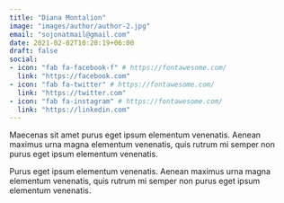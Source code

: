 ```yaml
---
title: "Diana Montalion"
image: "images/author/author-2.jpg"
email: "sojonatmail@gmail.com"
date: 2021-02-02T10:20:19+06:00
draft: false
social:
- icon: "fab fa-facebook-f" # https://fontawesome.com/
  link: "https://facebook.com"
- icon: "fab fa-twitter" # https://fontawesome.com/
  link: "https://twitter.com"
- icon: "fab fa-instagram" # https://fontawesome.com/
  link: "https://linkedin.com"
---
```


Maecenas sit amet purus eget ipsum elementum venenatis. Aenean maximus urna magna elementum venenatis, quis rutrum mi semper non purus eget ipsum elementum venenatis.

Purus eget ipsum elementum venenatis. Aenean maximus urna magna elementum venenatis, quis rutrum mi semper non purus eget ipsum elementum venenatis.